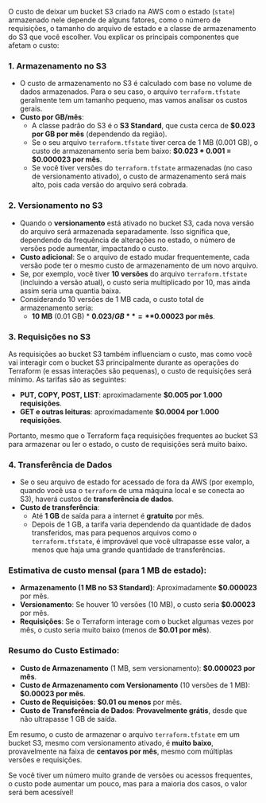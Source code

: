 O custo de deixar um bucket S3 criado na AWS com o estado (`state`) armazenado nele depende de alguns fatores, como o número de requisições, o tamanho do arquivo de estado e a classe de armazenamento do S3 que você escolher. Vou explicar os principais componentes que afetam o custo:

### 1. **Armazenamento no S3**

- O custo de armazenamento no S3 é calculado com base no volume de dados armazenados. Para o seu caso, o arquivo `terraform.tfstate` geralmente tem um tamanho pequeno, mas vamos analisar os custos gerais.
- **Custo por GB/mês**:
  - A classe padrão do S3 é o **S3 Standard**, que custa cerca de **$0.023 por GB por mês** (dependendo da região).
  - Se o seu arquivo `terraform.tfstate` tiver cerca de 1 MB (0.001 GB), o custo de armazenamento seria bem baixo: **$0.023 * 0.001 = $0.000023 por mês**.
  - Se você tiver versões do `terraform.tfstate` armazenadas (no caso de versionamento ativado), o custo de armazenamento será mais alto, pois cada versão do arquivo será cobrada.

### 2. **Versionamento no S3**

- Quando o **versionamento** está ativado no bucket S3, cada nova versão do arquivo será armazenada separadamente. Isso significa que, dependendo da frequência de alterações no estado, o número de versões pode aumentar, impactando o custo.
- **Custo adicional**: Se o arquivo de estado mudar frequentemente, cada versão pode ter o mesmo custo de armazenamento de um novo arquivo.
- Se, por exemplo, você tiver **10 versões** do arquivo `terraform.tfstate` (incluindo a versão atual), o custo seria multiplicado por 10, mas ainda assim seria uma quantia baixa. 
- Considerando 10 versões de 1 MB cada, o custo total de armazenamento seria:  
  - **10 MB** (0.01 GB) * **$0.023/GB** = **$0.00023 por mês**.

### 3. **Requisições no S3**

As requisições ao bucket S3 também influenciam o custo, mas como você vai interagir com o bucket S3 principalmente durante as operações do Terraform (e essas interações são pequenas), o custo de requisições será mínimo. As tarifas são as seguintes:

- **PUT, COPY, POST, LIST**: aproximadamente **$0.005 por 1.000 requisições**.
- **GET e outras leituras**: aproximadamente **$0.0004 por 1.000 requisições**.

Portanto, mesmo que o Terraform faça requisições frequentes ao bucket S3 para armazenar ou ler o estado, o custo de requisições será muito baixo.

### 4. **Transferência de Dados**

- Se o seu arquivo de estado for acessado de fora da AWS (por exemplo, quando você usa o `terraform` de uma máquina local e se conecta ao S3), haverá custos de **transferência de dados**. 
- **Custo de transferência**:
  - Até **1 GB** de saída para a internet é **gratuito** por mês.
  - Depois de 1 GB, a tarifa varia dependendo da quantidade de dados transferidos, mas para pequenos arquivos como o `terraform.tfstate`, é improvável que você ultrapasse esse valor, a menos que haja uma grande quantidade de transferências.

### Estimativa de custo mensal (para 1 MB de estado):

- **Armazenamento (1 MB no S3 Standard)**: Aproximadamente **$0.000023** por mês.
- **Versionamento**: Se houver 10 versões (10 MB), o custo seria **$0.00023** por mês.
- **Requisições**: Se o Terraform interage com o bucket algumas vezes por mês, o custo seria muito baixo (menos de **$0.01 por mês**).

### Resumo do Custo Estimado:

- **Custo de Armazenamento** (1 MB, sem versionamento): **$0.000023 por mês**.
- **Custo de Armazenamento com Versionamento** (10 versões de 1 MB): **$0.00023 por mês**.
- **Custo de Requisições**: **$0.01 ou menos** por mês.
- **Custo de Transferência de Dados**: **Provavelmente grátis**, desde que não ultrapasse 1 GB de saída.

Em resumo, o custo de armazenar o arquivo `terraform.tfstate` em um bucket S3, mesmo com versionamento ativado, é **muito baixo**, provavelmente na faixa de **centavos por mês**, mesmo com múltiplas versões e requisições.

Se você tiver um número muito grande de versões ou acessos frequentes, o custo pode aumentar um pouco, mas para a maioria dos casos, o valor será bem acessível!

